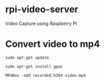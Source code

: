 # rpi-video-server
Video Capture using Raspberry Pi  

# Convert video to mp4

`sudo apt-get update `

`sudo apt-get install gpac`

`MP4Box -add recorded.h264 video.mp4`
